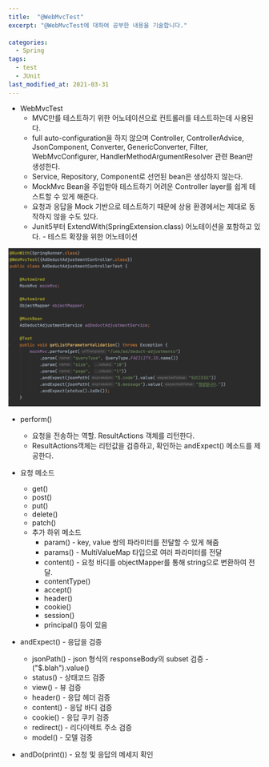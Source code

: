 ```yaml
---
title:  "@WebMvcTest"
excerpt: "@WebMvcTest에 대하여 공부한 내용을 기술합니다."

categories:
  - Spring
tags:
  - test
  - JUnit
last_modified_at: 2021-03-31
---
```


* WebMvcTest
    * MVC만를 테스트하기 위한 어노테이션으로 컨트롤러를 테스트하는데 사용된다.
    * full auto-configuration을 하지 않으며 Controller, ControllerAdvice, JsonComponent, Converter, GenericConverter, Filter, WebMvcConfigurer, HandlerMethodArgumentResolver 관련 Bean만 생성한다.
    * Service, Repository, Component로 선언된 bean은 생성하지 않는다.
    * MockMvc Bean을 주입받아 테스트하기 어려운 Controller layer를 쉽게 테스트할 수 있게 해준다.
    * 요청과 응답을 Mock 기반으로 테스트하기 때문에 상용 환경에서는 제대로 동작하지 않을 수도 있다.
    * Junit5부터 ExtendWith(SpringExtension.class) 어노테이션을 포함하고 있다. - 테스트 확장을 위한 어노테이션

![1](/assets/images/@WebMvcTest.png)

* perform()
  - 요청을 전송하는 역할. ResultActions 객체를 리턴한다.
  - ResultActions객체는 리턴값을 검증하고, 확인하는 andExpect() 메소드를 제공한다.

* 요청 메소드
  - get()
  - post()
  - put()
  - delete() 
  - patch()
  - 추가 하위 메소드
    - param() - key, value 쌍의 파라미터를 전달할 수 있게 해줌
    - params() - MultiValueMap 타입으로 여러 파라미터를 전달
    - content() - 요청 바디를 objectMapper를 통해 string으로 변환하여 전달.
    - contentType()
    - accept()
    - header()
    - cookie()
    - session()
    - principal() 등이 있음
  

* andExpect() - 응답을 검증
  * jsonPath() - json 형식의 responseBody의 subset 검증 - ("$.blah").value()
  * status() - 상태코드 검증
  * view() - 뷰 검증
  * header() - 응답 헤더 검증
  * content() - 응답 바디 검증
  * cookie() - 응답 쿠키 검증
  * redirect() - 리다이렉트 주소 검증
  * model() - 모델 검증

* andDo(print()) - 요청 및 응답의 메세지 확인